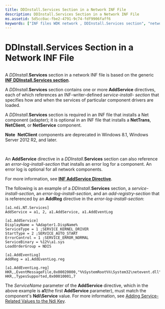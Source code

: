 ```yaml
---
title: DDInstall.Services Section in a Network INF File
description: DDInstall.Services Section in a Network INF File
ms.assetid: 5d5cc0ac-fbe2-4791-9c74-fdf9906faff6
keywords: ["INF files WDK network , DDInstall.Services section", "network INF files WDK , DDInstall.Services section", "DDInstall.Services section WDK networking"]
---
```


# DDInstall.Services Section in a Network INF File


## <a href="" id="ddk-ddinstall-services-section-ng"></a>


A *DDInstall*.**Services** section in a network INF file is based on the generic [**INF DDInstall.Services section**](https://msdn.microsoft.com/library/windows/hardware/ff547349).

A *DDInstall*.**Services** section contains one or more **AddService** directives, each of which references an INF-writer-defined *service-install- section* that specifies how and when the services of particular component drivers are loaded.

A *DDInstall*.**Services** section is required in an INF file that installs a Net component (adapter); it is optional in an INF file that installs a **NetTrans**, **NetClient**, or **NetService** component.

**Note**  **NetClient** components are deprecated in Windows 8.1, Windows Server 2012 R2, and later.

 

An **AddService** directive in a *DDInstall*.**Services** section can also reference an *error-log-install-section* that installs an error log for a component. An error log is optional for all network components.

For more information, see [**INF AddService Directive**](https://msdn.microsoft.com/library/windows/hardware/ff546326).

The following is an example of a *DDInstall*.**Services** section, a *service-install-section*, an *error-log-install-section*, and an *add-registry-section* that is referenced by an **AddReg** directive in the *error-log-install-section*:

```
[a1.ndi.NT.Services]
AddService = a1, 2, a1.AddService, a1.AddEventLog
 
[a1.AddService]
DisplayName = %Adapter1.DispName%
ServiceType = 1 ;SERVICE_KERNEL_DRIVER
StartType = 2 ;SERVICE_AUTO_START
ErrorControl = 1 ;SERVICE_ERROR_NORMAL
ServiceBinary = %12%\a1.sys
LoadOrderGroup = NDIS
 
[a1.AddEventLog]
AddReg = a1.AddEventLog.reg
 
[a1.AddEventLog.reg]
HKR,,EventMessageFile,0x00020000,"%%SystemRoot%%\System32\netevent.dll"
HKR,,TypesSupported,0x00010001,7
```

The *ServiceName* parameter of the **AddService** directive, which in the above example is **a1**(the first **AddService** parameter), must match the component's **Ndi\\Service** value. For more information, see [Adding Service-Related Values to the Ndi Key](adding-service-related-values-to-the-ndi-key.md).

 

 






